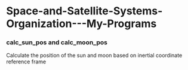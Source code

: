 # Space-and-Satellite-Systems-Organization---My-Programs


### calc_sun_pos and calc_moon_pos
Calculate the position of the sun and moon based on inertial coordinate reference frame
